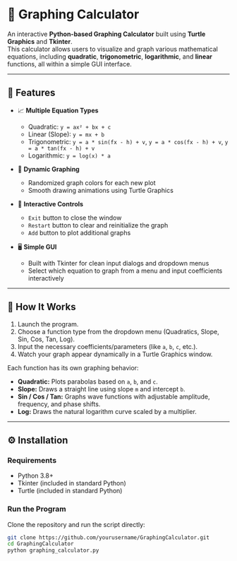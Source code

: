 # 🧮 Graphing Calculator

An interactive **Python-based Graphing Calculator** built using **Turtle Graphics** and **Tkinter**.  
This calculator allows users to visualize and graph various mathematical equations, including **quadratic**, **trigonometric**, **logarithmic**, and **linear** functions, all within a simple GUI interface.

---

## 🚀 Features

- 📈 **Multiple Equation Types**
  - Quadratic: `y = ax² + bx + c`
  - Linear (Slope): `y = mx + b`
  - Trigonometric: `y = a * sin(fx - h) + v`, `y = a * cos(fx - h) + v`, `y = a * tan(fx - h) + v`
  - Logarithmic: `y = log(x) * a`

- 🎨 **Dynamic Graphing**
  - Randomized graph colors for each new plot  
  - Smooth drawing animations using Turtle Graphics

- 🧰 **Interactive Controls**
  - `Exit` button to close the window  
  - `Restart` button to clear and reinitialize the graph  
  - `Add` button to plot additional graphs  

- 🖥️ **Simple GUI**
  - Built with Tkinter for clean input dialogs and dropdown menus  
  - Select which equation to graph from a menu and input coefficients interactively

---

## 🧩 How It Works

1. Launch the program.
2. Choose a function type from the dropdown menu (Quadratics, Slope, Sin, Cos, Tan, Log).
3. Input the necessary coefficients/parameters (like `a`, `b`, `c`, etc.).
4. Watch your graph appear dynamically in a Turtle Graphics window.

Each function has its own graphing behavior:
- **Quadratic:** Plots parabolas based on `a`, `b`, and `c`.  
- **Slope:** Draws a straight line using slope `m` and intercept `b`.  
- **Sin / Cos / Tan:** Graphs wave functions with adjustable amplitude, frequency, and phase shifts.  
- **Log:** Draws the natural logarithm curve scaled by a multiplier.

---

## ⚙️ Installation

### Requirements
- Python 3.8+
- Tkinter (included in standard Python)
- Turtle (included in standard Python)

### Run the Program
Clone the repository and run the script directly:
```bash
git clone https://github.com/yourusername/GraphingCalculator.git
cd GraphingCalculator
python graphing_calculator.py
